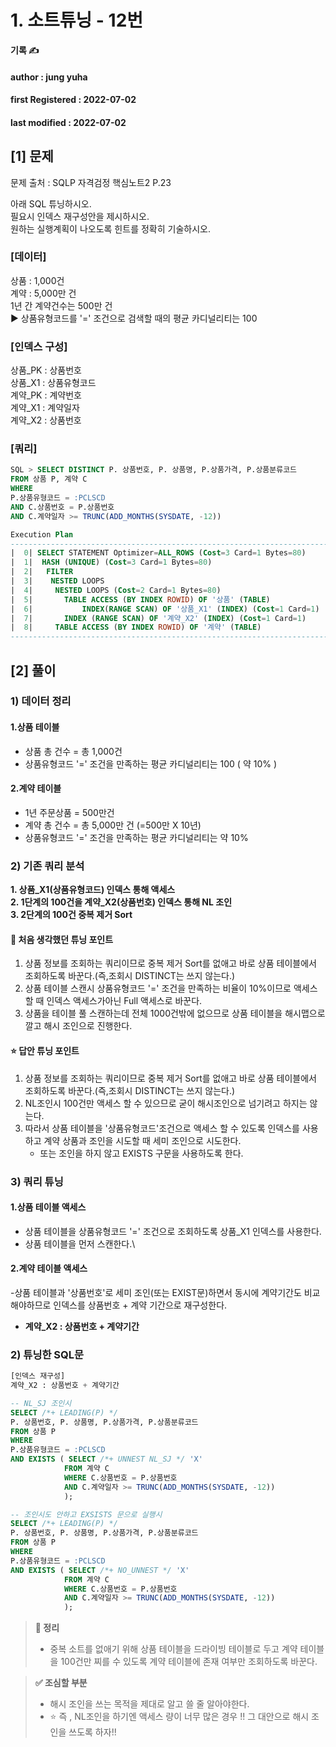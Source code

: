 # 1. 소트튜닝 - 12번

**기록 ✍️**

#### author : jung yuha

#### **first Registered : 2022-07-02**

#### last modified : **2022-07-02**

## \[1] 문제

문제 출처 : SQLP 자격검정 핵심노트2 P.23

아래 SQL 튜닝하시오.\
필요시 인덱스 재구성안을 제시하시오.\
원하는 실행계획이 나오도록 힌트를 정확히 기술하시오.

### \[데이터] <a href="#undefined" id="undefined"></a>

상품 : 1,000건\
계약 : 5,000만 건\
1년 간 계약건수는 500만 건\
▶ 상품유형코드를 '=' 조건으로 검색할 때의 평균 카디널리티는 100

### \[인덱스 구성] <a href="#undefined" id="undefined"></a>

상품\_PK : 상품번호\
상품\_X1 : 상품유형코드\
계약\_PK : 계약번호\
계약\_X1 : 계약일자\
계약\_X2 : 상품번호

### \[쿼리] <a href="#undefined" id="undefined"></a>

```sql
SQL > SELECT DISTINCT P. 상품번호, P. 상품명, P.상품가격, P.상품분류코드
FROM 상품 P, 계약 C
WHERE
P.상품유형코드 = :PCLSCD
AND C.상품번호 = P.상품번호
AND C.계약일자 >= TRUNC(ADD_MONTHS(SYSDATE, -12))

Execution Plan
------------------------------------------------------------------------------ 
|  0| SELECT STATEMENT Optimizer=ALL_ROWS (Cost=3 Card=1 Bytes=80)
|  1|  HASH (UNIQUE) (Cost=3 Card=1 Bytes=80)
|  2|   FILTER
|  3|    NESTED LOOPS
|  4|     NESTED LOOPS (Cost=2 Card=1 Bytes=80)
|  5|     	TABLE ACCESS (BY INDEX ROWID) OF '상품' (TABLE)
|  6|      		INDEX(RANGE SCAN) OF '상품_X1' (INDEX) (Cost=1 Card=1)
|  7|       INDEX (RANGE SCAN) OF '계약_X2' (INDEX) (Cost=1 Card=1)
|  8|     TABLE ACCESS (BY INDEX ROWID) OF '계약' (TABLE) 
------------------------------------------------------------------------------
```

## \[2] 풀이



### 1) 데이터 정리 <a href="#1" id="1"></a>

#### 1.상품 테이블 <a href="#1" id="1"></a>

* 상품 총 건수 = 총 1,000건
* 상품유형코드 '=' 조건을 만족하는 평균 카디널리티는 100 ( 약 10% )

#### 2.계약 테이블 <a href="#2" id="2"></a>

* 1년 주문상품 = 500만건
* 계약 총 건수 = 총 5,000만 건 (=500만 X 10년)
* 상품유형코드 '=' 조건을 만족하는 평균 카디널리티는 약 10%

### 2) 기존 쿼리 분석 <a href="#2" id="2"></a>

**1. 상품\_X1(상품유형코드) 인덱스 통해 액세스**\
**2. 1단계의 100건을 계약\_X2(상품번호) 인덱스 통해 NL 조인**\
**3. 2단계의 100건 중복 제거 Sort**

#### 🤔 처음 생각했던 튜닝 포인트 <a href="#undefined" id="undefined"></a>

1. 상품 정보를 조회하는 쿼리이므로 중복 제거 Sort를 없애고 바로 상품 테이블에서 조회하도록 바꾼다.(즉,조회시 DISTINCT는 쓰지 않는다.)
2. 상품 테이블 스캔시 상품유형코드 '=' 조건을 만족하는 비율이 10%이므로 액세스할 때 인덱스 액세스가아닌 Full 액세스로 바꾼다.
3. 상품을 테이블 풀 스캔하는데 전체 1000건밖에 없으므로 상품 테이블을 해시맵으로 깔고 해시 조인으로 진행한다.

#### ⭐️ 답안 튜닝 포인트 <a href="#undefined" id="undefined"></a>

1. 상품 정보를 조회하는 쿼리이므로 중복 제거 Sort를 없애고 바로 상품 테이블에서 조회하도록 바꾼다.(즉,조회시 DISTINCT는 쓰지 않는다.)
2. NL조인시 100건만 액세스 할 수 있으므로 굳이 해시조인으로 넘기려고 하지는 않는다.
3. 따라서 상품 테이블을 '상품유형코드'조건으로 액세스 할 수 있도록 인덱스를 사용하고 계약 상품과 조인을 시도할 때 세미 조인으로 시도한다.
   * 또는 조인을 하지 않고 EXISTS 구문을 사용하도록 한다.

### 3) 쿼리 튜닝 <a href="#3" id="3"></a>

#### 1.상품 테이블 액세스 <a href="#1" id="1"></a>

* 상품 테이블을 상품유형코드 '=' 조건으로 조회하도록 상품\_X1 인덱스를 사용한다.
* 상품 테이블을 먼저 스캔한다.\


#### 2.계약 테이블 액세스 <a href="#2" id="2"></a>

\-상품 테이블과 '상품번호'로 세미 조인(또는 EXIST문)하면서 동시에 계약기간도 비교해야하므로 인덱스를 상품번호 + 계약 기간으로 재구성한다.

* **계약\_X2 : 상품번호 + 계약기간**

### 2) 튜닝한 SQL문 <a href="#2-sql" id="2-sql"></a>

```sql
[인덱스 재구성]
계약_X2 : 상품번호 + 계약기간

-- NL_SJ 조인시
SELECT /*+ LEADING(P) */
P. 상품번호, P. 상품명, P.상품가격, P.상품분류코드
FROM 상품 P
WHERE
P.상품유형코드 = :PCLSCD
AND EXISTS ( SELECT /*+ UNNEST NL_SJ */ 'X'
            FROM 계약 C
            WHERE C.상품번호 = P.상품번호
            AND C.계약일자 >= TRUNC(ADD_MONTHS(SYSDATE, -12))
            );

-- 조인시도 안하고 EXSISTS 문으로 실행시
SELECT /*+ LEADING(P) */
P. 상품번호, P. 상품명, P.상품가격, P.상품분류코드
FROM 상품 P
WHERE
P.상품유형코드 = :PCLSCD
AND EXISTS ( SELECT /*+ NO_UNNEST */ 'X'
            FROM 계약 C
            WHERE C.상품번호 = P.상품번호
            AND C.계약일자 >= TRUNC(ADD_MONTHS(SYSDATE, -12))
            );
```

> **🍎 정리**
>
> * 중복 소트를 없애기 위해 상품 테이블을 드라이빙 테이블로 두고 계약 테이블을 100건만 찌를 수 있도록 계약 테이블에 존재 여부만 조회하도록 바꾼다.

> **✅ 조심할 부분**
>
> * 해시 조인을 쓰는 목적을 제대로 알고 쓸 줄 알아야한다.
> * ⭐️ 즉 , NL조인을 하기엔 액세스 량이 너무 많은 경우 !! 그 대안으로 해시 조인을 쓰도록 하자!!
